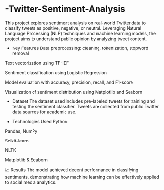 # -Twitter-Sentiment-Analysis

This project explores sentiment analysis on real-world Twitter data to classify tweets as positive, negative, or neutral. Leveraging Natural Language Processing (NLP) techniques and machine learning models, the project aims to understand public opinion by analyzing tweet content.

- Key Features
Data preprocessing: cleaning, tokenization, stopword removal

Text vectorization using TF-IDF

Sentiment classification using Logistic Regression

Model evaluation with accuracy, precision, recall, and F1-score

Visualization of sentiment distribution using Matplotlib and Seaborn

- Dataset
The dataset used includes pre-labeled tweets for training and testing the sentiment classifier. Tweets are collected from public Twitter data sources for academic use.

- Technologies Used
Python

Pandas, NumPy

Scikit-learn

NLTK

Matplotlib & Seaborn

📈 Results
The model achieved decent performance in classifying sentiments, demonstrating how machine learning can be effectively applied to social media analytics.
